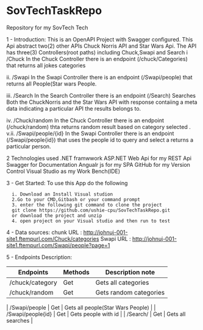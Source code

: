 # SovTechTaskRepo
Repository for my SovTech Tech


1 - Introduction: This is an OpenAPI Project with Swagger configured.
This Api abstract two(2) other APIs Chuck Norris API and Star Wars Api.
The API has three(3) Controllers(root paths) including Chuck,Swapi and Search 
i /Chuck
In the Chuck Controller there is an endpoint (/chuck/Categories) that returns all jokes categories
 
 
ii. /Swapi
In the Swapi Controller there is an endpoint (/Swapi/people) that returns all People(Star wars People.
 
 
iii. /Search
In the Search Controller there is an endpoint (/Search)  Searches Both the ChuckNorris and the Star Wars API with response contaiing a meta data indicating a particular API the results belongs to.
 


iv. /Chuck/random
In the Chuck Controller there is an endpoint (/chuck/random) thta returns random result based on category selected .
v.ii. /Swapi/people/{id}
In the Swapi Controller there is an endpoint (/Swapi/people{id}) that uses the people id to query and select a  returns a particular person. 



2  Technologies used
     .NET framwwork
     ASP.NET Web Api for my REST Api
     Swagger for Documentation 
     Angualr js for my SPA
     GitHub for my Version Control
     Visual Studio as my Work Bench(IDE)
     
3 - Get Started: To use this App do the following

      i. Download an Install Visual studion
      2.Go to your CMD,Gitbash or your command prompt
      3. enter the following git command to clone the project
      git clone https://github.com/ushie-cpu/SovTechTaskRepo.git
      or download the project and unzip
      4. open project on your Visual studio and then run to test
      

4 - Data sources:
        chunk URL : http://johnuj-001-site1.ftempurl.com/Chuck/categories
        Swapi URL : http://johnuj-001-site1.ftempurl.com/Swapi/people?page=1
        
5 - Endpoints Description:

| Endpoints                      | Methods     | Description note    |
| ------------------------------ | ------------|---------------------|
| /chuck/category                | Get         | Gets all categories |
| /chuck/random                  | Get         | Gets random categories |

| /Swapi/people                  | Get         | Gets all people(Star Wars People) |
| /Swapi/people{id}               | Get         | Gets people with id |
| /Search/                       | Get         | Gets all  searches |



